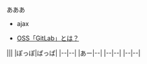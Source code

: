 あああ

* ajax

* [OSS「GitLab」とは？](https://seleck.cc/698)

|||
|ぽっぽ|ぱっぱ|
|--|--|
|あー|--|
|--|--|
|--|--|
